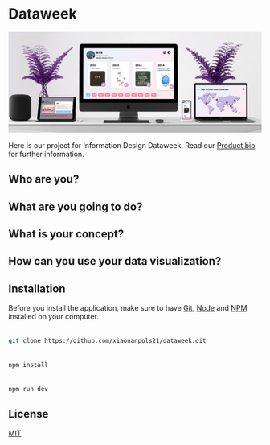 # Dataweek

![cover](https://github.com/xiaonanpols21/tech-track-22-23/blob/main/images/wiki/cover.jpg)

Here is our project for Information Design Dataweek. Read our [Product bio](https://lopsided-guavaberry-72e.notion.site/Dataweek-BTS-vs-Harry-Styles-a24f9728e871422e851b336ae7dcbff3) for further information.

## Who are you?

## What are you going to do?

## What is your concept?

## How can you use your data visualization?

## Installation

Before you install the application, make sure to have [Git](https://git-scm.com/book/en/v2/Getting-Started-Installing-Git), [Node](https://nodejs.org/en/download/) and [NPM](https://docs.npmjs.com/downloading-and-installing-node-js-and-npm) installed on your computer.

``` bash

git clone https://github.com/xiaonanpols21/dataweek.git

```
``` bash

npm install

```

``` bash

npm run dev

```

## License

[MIT](https://github.com/xiaonanpols21/tech-track-22-23/blob/main/LICENSE)
